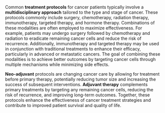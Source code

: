 
Common **treatment protocols** for cancer patients typically involve a **multidisciplinary approach** tailored to the type and stage of cancer. These protocols commonly include surgery, chemotherapy, radiation therapy, immunotherapy, targeted therapy, and hormone therapy.  Combinations of these modalities are often employed to maximize effectiveness. For example, patients may undergo surgery followed by chemotherapy and radiation to eradicate remaining cancer cells and reduce the risk of recurrence. Additionally, immunotherapy and targeted therapy may be used in conjunction with traditional treatments to enhance their efficacy, particularly in advanced or metastatic cancers. The goal of combining these modalities is to achieve better outcomes by targeting cancer cells through multiple mechanisms while minimizing side effects.

**Neo-adjuvant** protocols are changing cancer care by allowing for treatment before primary therapy, potentially reducing tumor size and increasing the success of subsequent interventions. **Adjuvant therapy** complements primary treatments by targeting any remaining cancer cells, reducing the risk of recurrence, and improving long-term outcomes. Together, these protocols enhance the effectiveness of cancer treatment strategies and contribute to improved patient survival and quality of life.
